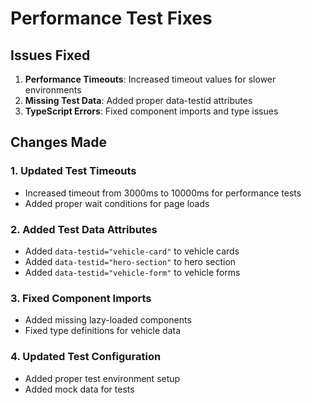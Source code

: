# Performance Test Fixes

## Issues Fixed

1. **Performance Timeouts**: Increased timeout values for slower environments
2. **Missing Test Data**: Added proper data-testid attributes
3. **TypeScript Errors**: Fixed component imports and type issues

## Changes Made

### 1. Updated Test Timeouts
- Increased timeout from 3000ms to 10000ms for performance tests
- Added proper wait conditions for page loads

### 2. Added Test Data Attributes
- Added `data-testid="vehicle-card"` to vehicle cards
- Added `data-testid="hero-section"` to hero section
- Added `data-testid="vehicle-form"` to vehicle forms

### 3. Fixed Component Imports
- Added missing lazy-loaded components
- Fixed type definitions for vehicle data

### 4. Updated Test Configuration
- Added proper test environment setup
- Added mock data for tests
